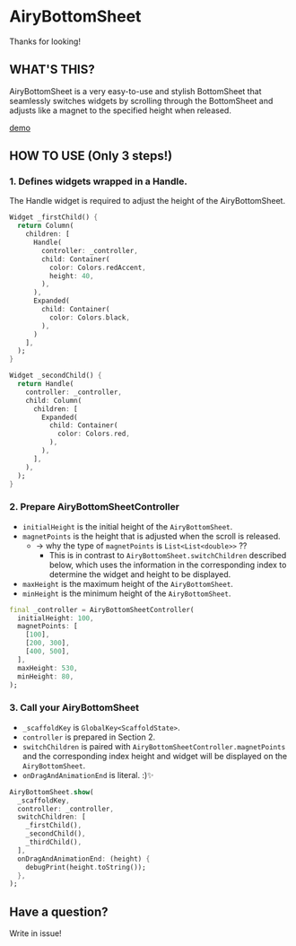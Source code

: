 # AiryBottomSheet

Thanks for looking!

## WHAT'S THIS?

AiryBottomSheet is a very easy-to-use and stylish BottomSheet that seamlessly switches widgets by scrolling through the BottomSheet and adjusts like a magnet to the specified height when released.

[demo](https://github.com/user-attachments/assets/57ebb51b-0937-452d-ab03-7b9cf2014afe)

## HOW TO USE (Only 3 steps!)

### 1. Defines widgets wrapped in a Handle.

The Handle widget is required to adjust the height of the AiryBottomSheet.

```dart
Widget _firstChild() {
  return Column(
    children: [
      Handle(
        controller: _controller,
        child: Container(
          color: Colors.redAccent,
          height: 40,
        ),
      ),
      Expanded(
        child: Container(
          color: Colors.black,
        ),
      )
    ],
  );
}

Widget _secondChild() {
  return Handle(
    controller: _controller,
    child: Column(
      children: [
        Expanded(
          child: Container(
            color: Colors.red,
          ),
        ),
      ],
    ),
  );
}
```

### 2. Prepare AiryBottomSheetController

- `initialHeight` is the initial height of the `AiryBottomSheet`.
- `magnetPoints` is the height that is adjusted when the scroll is released.
  - -> why the type of `magnetPoints` is `List<List<double>>` ??
    - This is in contrast to `AiryBottomSheet.switchChildren` described below, which uses the information in the corresponding index to determine the widget and height to be displayed.
- `maxHeight` is the maximum height of the `AiryBottomSheet`.
- `minHeight` is the minimum height of the `AiryBottomSheet`.

```dart
final _controller = AiryBottomSheetController(
  initialHeight: 100,
  magnetPoints: [
    [100],
    [200, 300],
    [400, 500],
  ],
  maxHeight: 530,
  minHeight: 80,
);
```

### 3. Call your AiryBottomSheet

- `_scaffoldKey` is `GlobalKey<ScaffoldState>`.
- `controller` is prepared in Section 2.
- `switchChildren` is paired with `AiryBottomSheetController.magnetPoints` and the corresponding index height and widget will be displayed on the `AiryBottomSheet`.
- `onDragAndAnimationEnd` is literal. :)✨

```dart
AiryBottomSheet.show(
  _scaffoldKey,
  controller: _controller,
  switchChildren: [
    _firstChild(),
    _secondChild(),
    _thirdChild(),
  ],
  onDragAndAnimationEnd: (height) {
    debugPrint(height.toString());
  },
);
```

## Have a question?

Write in issue!